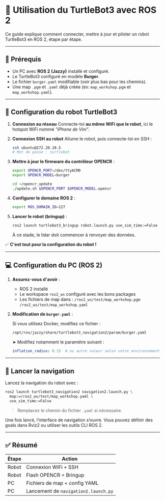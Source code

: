 # 🚀 Utilisation du TurtleBot3 avec ROS 2

Ce guide explique comment connecter, mettre à jour et piloter un robot TurtleBot3 en ROS 2, étape par étape.

---

## 🧩 Prérequis

* Un PC avec **ROS 2 (Jazzy)** installé et configuré.
* Le TurtleBot3 configuré en modèle **Burger**.
* Le fichier `burger.yaml` modifiable (voir plus bas pour les chemins).
* Une map `.pgm` et `.yaml` déjà créée (ex: `map_workshop.pgm` et `map_workshop.yaml`).

---

## 🤖 Configuration du robot TurtleBot3

1. **Connexion au réseau**
   Connecte-toi **au même WiFi que le robot**, ici le hotspot WiFi nommé *"iPhone de Vini"*.

2. **Connexion SSH au robot**
   Allume le robot, puis connecte-toi en SSH :

   ```bash
   ssh ubuntu@172.20.10.5
   # Mot de passe : turtlebot
   ```

3. **Mettre à jour le firmware du contrôleur OPENCR** :

   ```bash
   export OPENCR_PORT=/dev/ttyACM0
   export OPENCR_MODEL=burger

   cd ~/opencr_update
   ./update.sh $OPENCR_PORT $OPENCR_MODEL.opencr
   ```

4. **Configurer le domaine ROS 2** :

   ```bash
   export ROS_DOMAIN_ID=127
   ```

5. **Lancer le robot (bringup)** :

   ```bash
   ros2 launch turtlebot3_bringup robot.launch.py use_sim_time:=False
   ```

   À ce stade, le lidar doit commencer à renvoyer des données.

✅ **C'est tout pour la configuration du robot !**

---

## 💻 Configuration du PC (ROS 2)

1. **Assurez-vous d'avoir** :

   * ROS 2 installé
   * Le workspace `ros2_ws` configuré avec les bons packages
   * Les fichiers de map dans :
     `/ros2_ws/test/map_workshop.pgm`
     `/ros2_ws/test/map_workshop.yaml`

2. **Modification de `burger.yaml`** :

   Si vous utilisez Docker, modifiez ce fichier :

   ```bash
   /opt/ros/jazzy/share/turtlebot3_navigation2/param/burger.yaml
   ```

   ➤ Modifiez notamment le paramètre suivant :

   ```yaml
   inflation_radius: 0.15  # ou autre valeur selon votre environnement
   ```

---

## 🧭 Lancer la navigation

Lancez la navigation du robot avec :

```bash
ros2 launch turtlebot3_navigation2 navigation2.launch.py \
  map:=/ros2_ws/test/map_workshop.yaml \
  use_sim_time:=False
```

> Remplacez le chemin du fichier `.yaml` si nécessaire.

Une fois lancé, l’interface de navigation s’ouvre. Vous pouvez définir des goals dans Rviz2 ou utiliser les outils CLI ROS 2.

---

## ✅ Résumé

| Étape | Action                               |
| ----- | ------------------------------------ |
| Robot | Connexion WiFi + SSH                 |
| Robot | Flash OPENCR + Bringup               |
| PC    | Fichiers de map + config YAML        |
| PC    | Lancement de `navigation2.launch.py` |

